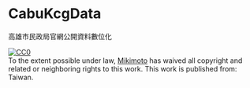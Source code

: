 CabuKcgData
===========

高雄市民政局官網公開資料數位化

<p xmlns:dct="http://purl.org/dc/terms/" xmlns:vcard="http://www.w3.org/2001/vcard-rdf/3.0#">
  <a rel="license"
     href="http://creativecommons.org/publicdomain/zero/1.0/">
    <img src="http://i.creativecommons.org/p/zero/1.0/88x31.png" style="border-style: none;" alt="CC0" />
  </a>
  <br />  
  To the extent possible under law,
  <a rel="dct:publisher"
     href="https://github.com/codeforkaohsiung/CabuKcgData">
    <span property="dct:title">Mikimoto</span></a>
  has waived all copyright and related or neighboring rights to
  this work.
This work is published from:
<span property="vcard:Country" datatype="dct:ISO3166"
      content="TW" about="https://github.com/codeforkaohsiung/CabuKcgData">
  Taiwan</span>.
</p>